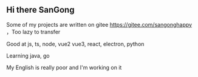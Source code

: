 ## Hi there SanGong

Some of my projects are written on gitee https://gitee.com/sangonghappy ，Too lazy to transfer

Good at js, ts, node, vue2 vue3, react, electron, python

Learning java, go

My English is really poor and I'm working on it
